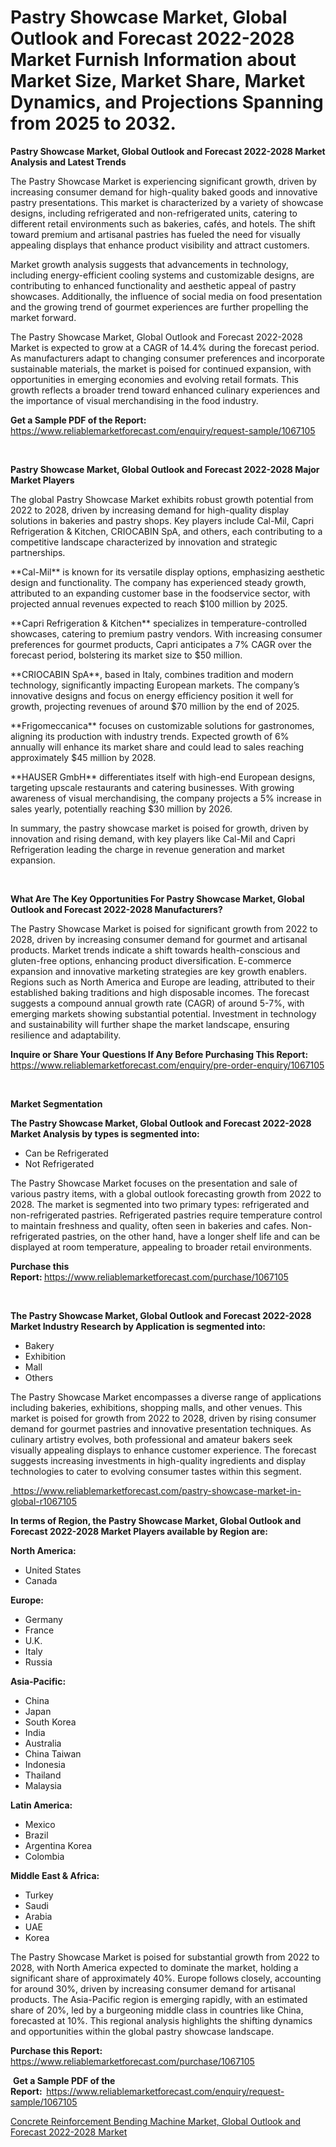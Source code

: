 <p><h1>Pastry Showcase Market, Global Outlook and Forecast 2022-2028 Market Furnish Information about Market Size, Market Share, Market Dynamics, and Projections Spanning from 2025 to 2032.</h1></p><p><strong>Pastry Showcase Market, Global Outlook and Forecast 2022-2028 Market Analysis and Latest Trends</strong></p>
<p><p>The Pastry Showcase Market is experiencing significant growth, driven by increasing consumer demand for high-quality baked goods and innovative pastry presentations. This market is characterized by a variety of showcase designs, including refrigerated and non-refrigerated units, catering to different retail environments such as bakeries, cafés, and hotels. The shift toward premium and artisanal pastries has fueled the need for visually appealing displays that enhance product visibility and attract customers.</p><p>Market growth analysis suggests that advancements in technology, including energy-efficient cooling systems and customizable designs, are contributing to enhanced functionality and aesthetic appeal of pastry showcases. Additionally, the influence of social media on food presentation and the growing trend of gourmet experiences are further propelling the market forward. </p><p>The Pastry Showcase Market, Global Outlook and Forecast 2022-2028 Market is expected to grow at a CAGR of 14.4% during the forecast period. As manufacturers adapt to changing consumer preferences and incorporate sustainable materials, the market is poised for continued expansion, with opportunities in emerging economies and evolving retail formats. This growth reflects a broader trend toward enhanced culinary experiences and the importance of visual merchandising in the food industry.</p></p>
<p><strong>Get a Sample PDF of the Report:&nbsp;</strong> <a href="https://www.reliablemarketforecast.com/enquiry/request-sample/1067105?utm_campaign=2753&utm_medium=2&utm_source=Github&utm_content=ia&utm_term=21032025&utm_id=pastry-showcase-market-global-outlook-and-forecast-2022-2028">https://www.reliablemarketforecast.com/enquiry/request-sample/1067105</a></p>
<p>&nbsp;</p>
<p><strong>Pastry Showcase Market, Global Outlook and Forecast 2022-2028 Major Market Players</strong></p>
<p><p>The global Pastry Showcase Market exhibits robust growth potential from 2022 to 2028, driven by increasing demand for high-quality display solutions in bakeries and pastry shops. Key players include Cal-Mil, Capri Refrigeration & Kitchen, CRIOCABIN SpA, and others, each contributing to a competitive landscape characterized by innovation and strategic partnerships.</p><p>**Cal-Mil** is known for its versatile display options, emphasizing aesthetic design and functionality. The company has experienced steady growth, attributed to an expanding customer base in the foodservice sector, with projected annual revenues expected to reach $100 million by 2025.</p><p>**Capri Refrigeration & Kitchen** specializes in temperature-controlled showcases, catering to premium pastry vendors. With increasing consumer preferences for gourmet products, Capri anticipates a 7% CAGR over the forecast period, bolstering its market size to $50 million.</p><p>**CRIOCABIN SpA**, based in Italy, combines tradition and modern technology, significantly impacting European markets. The company’s innovative designs and focus on energy efficiency position it well for growth, projecting revenues of around $70 million by the end of 2025.</p><p>**Frigomeccanica** focuses on customizable solutions for gastronomes, aligning its production with industry trends. Expected growth of 6% annually will enhance its market share and could lead to sales reaching approximately $45 million by 2028.</p><p>**HAUSER GmbH** differentiates itself with high-end European designs, targeting upscale restaurants and catering businesses. With growing awareness of visual merchandising, the company projects a 5% increase in sales yearly, potentially reaching $30 million by 2026.</p><p>In summary, the pastry showcase market is poised for growth, driven by innovation and rising demand, with key players like Cal-Mil and Capri Refrigeration leading the charge in revenue generation and market expansion.</p></p>
<p>&nbsp;</p>
<p><strong>What Are The Key Opportunities For Pastry Showcase Market, Global Outlook and Forecast 2022-2028 Manufacturers?</strong></p>
<p><p>The Pastry Showcase Market is poised for significant growth from 2022 to 2028, driven by increasing consumer demand for gourmet and artisanal products. Market trends indicate a shift towards health-conscious and gluten-free options, enhancing product diversification. E-commerce expansion and innovative marketing strategies are key growth enablers. Regions such as North America and Europe are leading, attributed to their established baking traditions and high disposable incomes. The forecast suggests a compound annual growth rate (CAGR) of around 5-7%, with emerging markets showing substantial potential. Investment in technology and sustainability will further shape the market landscape, ensuring resilience and adaptability.</p></p>
<p><strong>Inquire or Share Your Questions If Any Before Purchasing This Report:</strong> <a href="https://www.reliablemarketforecast.com/enquiry/pre-order-enquiry/1067105?utm_campaign=2753&utm_medium=2&utm_source=Github&utm_content=ia&utm_term=21032025&utm_id=pastry-showcase-market-global-outlook-and-forecast-2022-2028">https://www.reliablemarketforecast.com/enquiry/pre-order-enquiry/1067105</a></p>
<p>&nbsp;</p>
<p><strong>Market Segmentation</strong></p>
<p><strong>The Pastry Showcase Market, Global Outlook and Forecast 2022-2028 Market Analysis by types is segmented into:</strong></p>
<p><ul><li>Can be Refrigerated</li><li>Not Refrigerated</li></ul></p>
<p><p>The Pastry Showcase Market focuses on the presentation and sale of various pastry items, with a global outlook forecasting growth from 2022 to 2028. The market is segmented into two primary types: refrigerated and non-refrigerated pastries. Refrigerated pastries require temperature control to maintain freshness and quality, often seen in bakeries and cafes. Non-refrigerated pastries, on the other hand, have a longer shelf life and can be displayed at room temperature, appealing to broader retail environments.</p></p>
<p><strong>Purchase this Report:&nbsp;</strong><a href="https://www.reliablemarketforecast.com/purchase/1067105?utm_campaign=2753&utm_medium=2&utm_source=Github&utm_content=ia&utm_term=21032025&utm_id=pastry-showcase-market-global-outlook-and-forecast-2022-2028">https://www.reliablemarketforecast.com/purchase/1067105</a></p>
<p>&nbsp;</p>
<p><strong>The Pastry Showcase Market, Global Outlook and Forecast 2022-2028 Market Industry Research by Application is segmented into:</strong></p>
<p><ul><li>Bakery</li><li>Exhibition</li><li>Mall</li><li>Others</li></ul></p>
<p><p>The Pastry Showcase Market encompasses a diverse range of applications including bakeries, exhibitions, shopping malls, and other venues. This market is poised for growth from 2022 to 2028, driven by rising consumer demand for gourmet pastries and innovative presentation techniques. As culinary artistry evolves, both professional and amateur bakers seek visually appealing displays to enhance customer experience. The forecast suggests increasing investments in high-quality ingredients and display technologies to cater to evolving consumer tastes within this segment.</p></p>
<p><a href="https://www.reliablemarketforecast.com/pastry-showcase-market-in-global-r1067105?utm_campaign=2753&utm_medium=2&utm_source=Github&utm_content=ia&utm_term=21032025&utm_id=pastry-showcase-market-global-outlook-and-forecast-2022-2028">&nbsp;https://www.reliablemarketforecast.com/pastry-showcase-market-in-global-r1067105</a></p>
<p><strong>In terms of Region, the Pastry Showcase Market, Global Outlook and Forecast 2022-2028 Market Players available by Region are:</strong></p>
<p>
    <p> <strong> North America: </strong>
        <ul>
            <li>United States</li>
            <li>Canada</li>
        </ul>
        </p> 
    <p> <strong> Europe: </strong>
        <ul>
            <li>Germany</li>
            <li>France</li>
            <li>U.K.</li>
            <li>Italy</li>
            <li>Russia</li>
        </ul>
        </p> 
    <p> <strong> Asia-Pacific: </strong>
        <ul>
            <li>China</li>
            <li>Japan</li>
            <li>South Korea</li>
            <li>India</li>
            <li>Australia</li>
            <li>China Taiwan</li>
            <li>Indonesia</li>
            <li>Thailand</li>
            <li>Malaysia</li>
        </ul>
        </p> 
    <p> <strong> Latin America: </strong>
        <ul>
            <li>Mexico</li>
            <li>Brazil</li>
            <li>Argentina Korea</li>
            <li>Colombia</li>
        </ul>
        </p> 
    <p> <strong> Middle East & Africa: </strong>
        <ul>
            <li>Turkey</li>
            <li>Saudi</li>
            <li>Arabia</li>
            <li>UAE</li>
            <li>Korea</li>
        </ul>
    </p>
    </p>
<p><p>The Pastry Showcase Market is poised for substantial growth from 2022 to 2028, with North America expected to dominate the market, holding a significant share of approximately 40%. Europe follows closely, accounting for around 30%, driven by increasing consumer demand for artisanal products. The Asia-Pacific region is emerging rapidly, with an estimated share of 20%, led by a burgeoning middle class in countries like China, forecasted at 10%. This regional analysis highlights the shifting dynamics and opportunities within the global pastry showcase landscape.</p></p>
<p><strong>Purchase this Report: </strong><a href="https://www.reliablemarketforecast.com/purchase/1067105?utm_campaign=2753&utm_medium=2&utm_source=Github&utm_content=ia&utm_term=21032025&utm_id=pastry-showcase-market-global-outlook-and-forecast-2022-2028">https://www.reliablemarketforecast.com/purchase/1067105</a></p>
<p>&nbsp;<strong>Get a Sample PDF of the Report:&nbsp;&nbsp;</strong><a href="https://www.reliablemarketforecast.com/enquiry/request-sample/1067105?utm_campaign=2753&utm_medium=2&utm_source=Github&utm_content=ia&utm_term=21032025&utm_id=pastry-showcase-market-global-outlook-and-forecast-2022-2028">https://www.reliablemarketforecast.com/enquiry/request-sample/1067105</a></p>
<p><strong></strong></p>
<p><p><a href="https://github.com/SamiaChowdhury801/Market-Research-Report-List-2/blob/main/concrete-reinforcement-bending-machine-market-global-outlook-and-forecast-2022-2028-market.md?utm_campaign=2753&utm_medium=2&utm_source=Github&utm_content=ia&utm_term=21032025&utm_id=pastry-showcase-market-global-outlook-and-forecast-2022-2028">Concrete Reinforcement Bending Machine Market, Global Outlook and Forecast 2022-2028 Market</a></p></p>